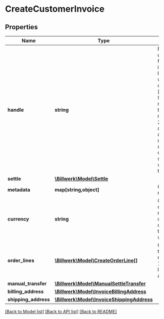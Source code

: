 # CreateCustomerInvoice

## Properties
Name | Type | Description | Notes
------------ | ------------- | ------------- | -------------
**handle** | **string** | Per account unique handle for the invoice. Max length 255 with allowable characters [a-zA-Z0-9_.-@]. It is recommended to use a maximum of 20 characters as this will allow for the use of handle as reference on bank statements without truncation. | 
**settle** | [**\Billwerk\Model\Settle**](Settle.md) |  | [optional] 
**metadata** | **map[string,object]** | Custom metadata. | [optional] 
**currency** | **string** | Optional currency. If not set, the default currency of the account will be used. | [optional] 
**order_lines** | [**\Billwerk\Model\CreateOrderLine[]**](CreateOrderLine.md) | Order lines for the invoice. A maximum of 100 order lines is allowed. | 
**manual_transfer** | [**\Billwerk\Model\ManualSettleTransfer**](ManualSettleTransfer.md) |  | [optional] 
**billing_address** | [**\Billwerk\Model\InvoiceBillingAddress**](InvoiceBillingAddress.md) |  | [optional] 
**shipping_address** | [**\Billwerk\Model\InvoiceShippingAddress**](InvoiceShippingAddress.md) |  | [optional] 

[[Back to Model list]](../../README.md#documentation-for-models) [[Back to API list]](../../README.md#documentation-for-api-endpoints) [[Back to README]](../../README.md)

